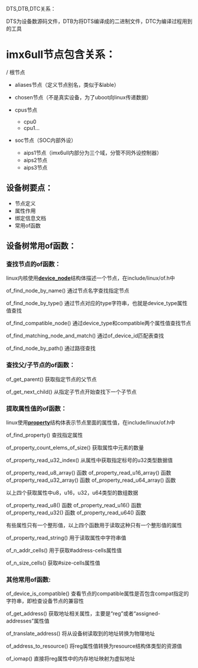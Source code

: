 DTS,DTB,DTC关系：

DTS为设备数源码文件，DTB为将DTS编译成的二进制文件，DTC为编译过程用到的工具

# imx6ull节点包含关系：

/ 根节点

- aliases节点（定义节点别名，类似于&lable）
- chosen节点（不是真实设备，为了uboot向linux传递数据）

- cpus节点
  - cpu0
  - cpu1...
- soc节点（SOC内部外设）
  - aips1节点（imx6ull内部分为三个域，分管不同外设控制器）
  - aips2节点
  - aips3节点

## 设备树要点：

- 节点定义
- 属性作用
- 绑定信息文档
- 常用of函数

## 设备树常用of函数：

### 查找节点的of函数：

linux内核使用<u>**device_node**</u>结构体描述一个节点，在include/linux/of.h中

of_find_node_by_name()	通过节点名字查找指定节点

of_find_node_by_type()	通过节点对应的type字符串，也就是device_type属性值查找

of_find_compatible_node()	通过device_type和compatible两个属性值查找节点

of_find_matching_node_and_match()	通过of_device_id匹配表查找

of_find_node_by_path()	通过路径查找

### 查找父/子节点的of函数：

of_get_parent()	获取指定节点的父节点

of_get_next_child()	从指定子节点开始查找下一个子节点

### 提取属性值的of函数：

linux使用<u>**property**</u>结构体表示节点里面的属性值，在include/linux/of.h中

of_find_property()	查找指定属性

of_property_count_elems_of_size()	获取属性中元素的数量

of_property_read_u32_index()	从属性中获取指定标号的u32类型数据值

of_property_read_u8_array() 函数
of_property_read_u16_array() 函数
of_property_read_u32_array() 函数
of_property_read_u64_array() 函数

以上四个获取属性中u8，u16，u32，u64类型的数组数据

of_property_read_u8() 函数
of_property_read_u16() 函数
of_property_read_u32() 函数
of_property_read_u64() 函数

有些属性只有一个整形值，以上四个函数用于读取这种只有一个整形值的属性

of_property_read_string()	用于读取属性中字符串值

of_n_addr_cells()	用于获取#address-cells属性值

of_n_size_cells()	获取#size-cells属性值

### 其他常用of函数:

of_device_is_compatible()	查看节点的compatible属性是否包含compat指定的字符串，即检查设备节点的兼容性

of_get_address()	获取地址相关属性，主要是“reg”或者“assigned-addresses”属性值

of_translate_address()	将从设备树读取到的地址转换为物理地址

of_address_to_resource()	将reg属性值转换为resource结构体类型的资源值

of_iomap()	直接将reg属性中的内存地址映射为虚拟地址

